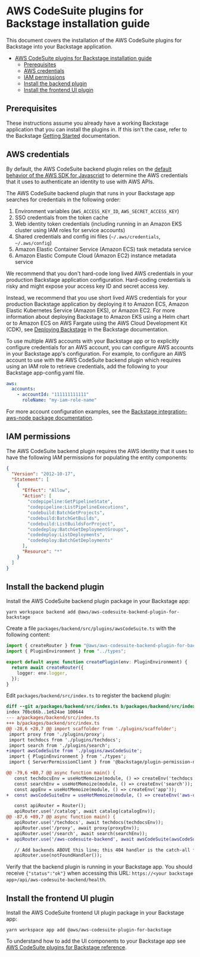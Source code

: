 # AWS CodeSuite plugins for Backstage installation guide

This document covers the installation of the AWS CodeSuite plugins for Backstage into your Backstage application.

<!-- toc -->

- [AWS CodeSuite plugins for Backstage installation guide](#aws-codesuite-plugins-for-backstage-installation-guide)
  - [Prerequisites](#prerequisites)
  - [AWS credentials](#aws-credentials)
  - [IAM permissions](#iam-permissions)
  - [Install the backend plugin](#install-the-backend-plugin)
  - [Install the frontend UI plugin](#install-the-frontend-ui-plugin)

## Prerequisites

These instructions assume you already have a working Backstage application that you can install the plugins in. If this isn't the case, refer to the Backstage [Getting Started](https://backstage.io/docs/getting-started/) documentation.

## AWS credentials

By default, the AWS CodeSuite backend plugin relies on the [default behavior of the AWS SDK for Javascript](https://docs.aws.amazon.com/AWSJavaScriptSDK/v3/latest/modules/_aws_sdk_credential_provider_node.html) to determine the AWS credentials that it uses to authenticate an identity to use with AWS APIs.

The AWS CodeSuite backend plugin that runs in your Backstage app searches for credentials in the following order:

1. Environment variables (`AWS_ACCESS_KEY_ID`, `AWS_SECRET_ACCESS_KEY`)
1. SSO credentials from the token cache
1. Web identity token credentials (including running in an Amazon EKS cluster using IAM roles for service accounts)
1. Shared credentials and config ini files (`~/.aws/credentials`, `~/.aws/config`)
1. Amazon Elastic Container Service (Amazon ECS) task metadata service
1. Amazon Elastic Compute Cloud (Amazon EC2) instance metadata service

We recommend that you don't hard-code long lived AWS credentials in your production Backstage application configuration. Hard-coding credentials is risky and might expose your access key ID and secret access key.

Instead, we recommend that you use short lived AWS credentials for your production Backstage application by deploying it to Amazon ECS, Amazon Elastic Kubernetes Service (Amazon EKS), or Amazon EC2. For more information about deploying Backstage to Amazon EKS using a Helm chart or to Amazon ECS on AWS Fargate using the AWS Cloud Development Kit (CDK), see [Deploying Backstage](https://backstage.io/docs/deployment/) in the Backstage documentation.

To use multiple AWS accounts with your Backstage app or to explicitly configure credentials for an AWS account, you can configure AWS accounts in your Backstage app's configuration. For example, to configure an AWS account to use with the AWS CodeSuite backend plugin which requires using an IAM role to retrieve credentials, add the following to your Backstage app-config.yaml file.

```yaml
aws:
  accounts:
    - accountId: "111111111111"
      roleName: "my-iam-role-name"
```

For more account configuration examples, see the [Backstage integration-aws-node package documentation](https://www.npmjs.com/package/@backstage/integration-aws-node).

## IAM permissions

The AWS CodeSuite backend plugin requires the AWS identity that it uses to have the following IAM permissions for populating the entity components:

```json
{
  "Version": "2012-10-17",
  "Statement": [
    {
      "Effect": "Allow",
      "Action": [
        "codepipeline:GetPipelineState",
        "codepipeline:ListPipelineExecutions",
        "codebuild:BatchGetProjects",
        "codebuild:BatchGetBuilds",
        "codebuild:ListBuildsForProject",
        "codedeploy:BatchGetDeploymentGroups",
        "codedeploy:ListDeployments",
        "codedeploy:BatchGetDeployments"
      ],
      "Resource": "*"
    }
  ]
}
```

## Install the backend plugin

Install the AWS CodeSuite backend plugin package in your Backstage app:

```shell
yarn workspace backend add @aws/aws-codesuite-backend-plugin-for-backstage
```

Create a file `packages/backend/src/plugins/awsCodeSuite.ts` with the following content:

```typescript
import { createRouter } from "@aws/aws-codesuite-backend-plugin-for-backstage";
import { PluginEnvironment } from "../types";

export default async function createPlugin(env: PluginEnvironment) {
  return await createRouter({
    logger: env.logger,
  });
}
```

Edit `packages/backend/src/index.ts` to register the backend plugin:

```diff
diff --git a/packages/backend/src/index.ts b/packages/backend/src/index.ts
index 70bc66b..1e624ae 100644
--- a/packages/backend/src/index.ts
+++ b/packages/backend/src/index.ts
@@ -28,6 +28,7 @@ import scaffolder from './plugins/scaffolder';
 import proxy from './plugins/proxy';
 import techdocs from './plugins/techdocs';
 import search from './plugins/search';
+import awsCodeSuite from './plugins/awsCodeSuite';
 import { PluginEnvironment } from './types';
 import { ServerPermissionClient } from '@backstage/plugin-permission-node';

@@ -79,6 +80,7 @@ async function main() {
   const techdocsEnv = useHotMemoize(module, () => createEnv('techdocs'));
   const searchEnv = useHotMemoize(module, () => createEnv('search'));
   const appEnv = useHotMemoize(module, () => createEnv('app'));
+  const awsCodeSuiteEnv = useHotMemoize(module, () => createEnv('aws-codesuite-backend'));

   const apiRouter = Router();
   apiRouter.use('/catalog', await catalog(catalogEnv));
@@ -87,6 +89,7 @@ async function main() {
   apiRouter.use('/techdocs', await techdocs(techdocsEnv));
   apiRouter.use('/proxy', await proxy(proxyEnv));
   apiRouter.use('/search', await search(searchEnv));
+  apiRouter.use('/aws-codesuite-backend', await awsCodeSuite(awsCodeSuiteEnv));

   // Add backends ABOVE this line; this 404 handler is the catch-all fallback
   apiRouter.use(notFoundHandler());
```

Verify that the backend plugin is running in your Backstage app. You should receive `{"status":"ok"}` when accessing this URL:
`https://<your backstage app>/api/aws-codesuite-backend/health`.

## Install the frontend UI plugin

Install the AWS CodeSuite frontend UI plugin package in your Backstage app:

```shell
yarn workspace app add @aws/aws-codesuite-plugin-for-backstage
```

To understand how to add the UI components to your Backstage app see [AWS CodeSuite plugins for Backstage reference](./reference.md).
